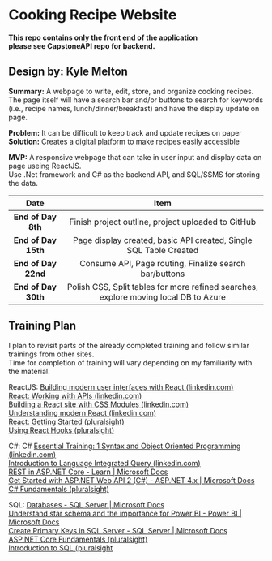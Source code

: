 # Cooking Recipe Website

__This repo contains only the front end of the application  
please see CapstoneAPI repo for backend.__

## Design by: Kyle Melton

__Summary:__ A webpage to write, edit, store, and organize cooking recipes.\
The page itself will have a search bar and/or buttons to search for keywords (i.e., recipe names, lunch/dinner/breakfast) and have the display update on page. 

__Problem:__ It can be difficult to keep track and update recipes on paper \
__Solution:__ Creates a digital platform to make recipes easily accessible

__MVP:__ A responsive webpage that can take in user input and display data on page useing ReactJS. \
Use .Net framework and C# as the backend API, and SQL/SSMS for storing the data.

|       __Date__     |           __Item__           |
|:------------------:|:----------------------------:|
| __End of Day 8th__ | Finish project outline, project uploaded to GitHub |
| __End of Day 15th__  | Page display created, basic API created, Single SQL Table Created |
| __End of Day 22nd__ | Consume API, Page routing, Finalize search bar/buttons |
| __End of Day 30th__ | Polish CSS, Split tables for more refined searches, explore moving local DB to Azure |

## Training Plan
I plan to revisit parts of the already completed training and follow similar trainings from other sites. \
Time for completion of training will vary depending on my familiarity with the material.

ReactJS: [Building modern user interfaces with React (linkedin.com)](https://www.linkedin.com/learning/react-js-essential-training/building-modern-user-interfaces-with-react?autoAdvance=true&autoSkip=false&autoplay=true&resume=true&u=3322) \
	     [React: Working with APIs (linkedin.com)]() \
	     [Building a React site with CSS Modules (linkedin.com)]() \
         [Understanding modern React (linkedin.com)]() \
         [React: Getting Started (pluralsight)]() \
         [Using React Hooks (pluralsight)]()

C#: C# [Essential Training: 1 Syntax and Object Oriented Programming (linkedin.com)]() \
       [Introduction to Language Integrated Query (linkedin.com)]() \
       [REST in ASP.NET Core - Learn | Microsoft Docs]() \
       [Get Started with ASP.NET Web API 2 (C#) - ASP.NET 4.x | Microsoft Docs]() \
       [C# Fundamentals (pluralsight)]()

SQL: [Databases - SQL Server | Microsoft Docs]() \
     [Understand star schema and the importance for Power BI - Power BI | Microsoft Docs]() \
     [Create Primary Keys in SQL Server - SQL Server | Microsoft Docs]() \
     [ASP.NET Core Fundamentals (pluralsight)]() \
     [Introduction to SQL (pluralsight]()
